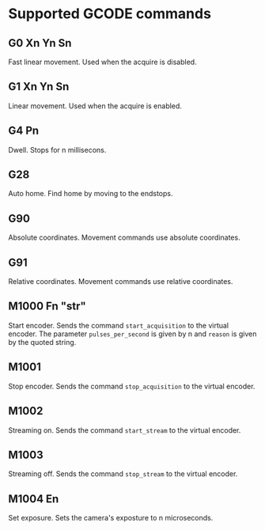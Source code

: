 # Supported GCODE commands

## G0 Xn Yn Sn
Fast linear movement. Used when the acquire is disabled.

## G1 Xn Yn Sn
Linear movement. Used when the acquire is enabled.

## G4 Pn
Dwell. Stops for n millisecons.

## G28
Auto home. Find home by moving to the endstops.

## G90
Absolute coordinates. Movement commands use absolute coordinates.

## G91
Relative coordinates. Movement commands use relative coordinates.

## M1000 Fn "str"
Start encoder. Sends the command `start_acquisition` to the virtual encoder.
The parameter `pulses_per_second` is given by n and `reason` is given by the quoted string.

## M1001
Stop encoder. Sends the command `stop_acquisition` to the virtual encoder.

## M1002
Streaming on. Sends the command `start_stream` to the virtual encoder.

## M1003
Streaming off. Sends the command `stop_stream` to the virtual encoder.

## M1004 En
Set exposure. Sets the camera's exposture to n microseconds.
